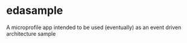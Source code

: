 # edasample
A microprofile app intended to be used (eventually) as an event driven architecture sample
